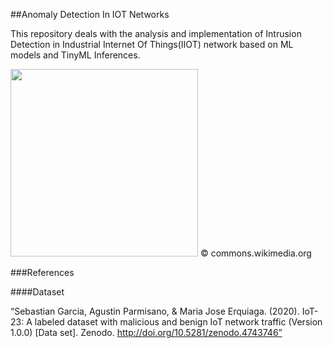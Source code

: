 ##Anomaly Detection In IOT Networks

This repository deals with the analysis and implementation of Intrusion Detection in Industrial Internet Of Things(IIOT) network based on ML models and TinyML Inferences.

<a>
<img src="https://www.bluesource.at/fileadmin/user_upload/bluesource/blog/teaser/Internet-of-Things.jpg"
height="300"
width="300"/>
</a>© commons.wikimedia.org


###References

####Dataset

“Sebastian Garcia, Agustin Parmisano, & Maria Jose Erquiaga. (2020). IoT-23: A labeled dataset with malicious and benign IoT network traffic (Version 1.0.0) [Data set]. Zenodo. http://doi.org/10.5281/zenodo.4743746”
